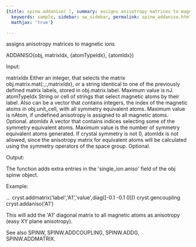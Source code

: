 ```yaml
---
{title: spinw.addaniso( ), summary: assigns anisotropy matrices to magnetic ions,
  keywords: sample, sidebar: sw_sidebar, permalink: spinw_addaniso.html, folder: spinw,
  mathjax: 'true'}

---
```

assigns anisotropy matrices to magnetic ions
 
ADDANISO(obj, matrixIdx, {atomTypeIdx}, {atomIdx})
 
Input:
 
matrixIdx     Either an integer, that selects the matrix
              obj.matrix.mat(:,:,matrixIdx), or a string identical to one
              of the previously defined matrix labels, stored in
              obj.matrix.label. Maximum value is nJ.
atomTypeIdx   String or cell of strings that select magnetic atoms by
              their label. Also can be a vector that contains integers,
              the index of the magnetic atoms in obj.unit_cell, with all
              symmetry equivalent atoms. Maximum value is nAtom, if
              undefined anisotropy is assigned to all magnetic atoms.
              Optional.
 atomIdx      A vector that contains indices selecting some of the
              symmetry equivalent atoms. Maximum value is the number of
              symmetry equivalent atoms generated. If crystal symmetry is
              not 0, atomIdx is not allowed, since the anisotropy matrix
              for equivalent atoms will be calculated using the symmetry
              operators of the space group. Optional.
 
Output:
 
The function adds extra entries in the 'single_ion.aniso' field of the
obj spinw object.
 
Example:
 
...
cryst.addmatrix('label','A1','value',diag([-0.1 -0.1 0]))
cryst.gencoupling
cryst.addaniso('A1')
 
This will add the 'A1' diagonal matrix to all magnetic atoms as
anisotropy (easy XY plane anisotropy).
 
See also SPINW, SPINW.ADDCOUPLING, SPINW.ADDG, SPINW.ADDMATRIX.
 
